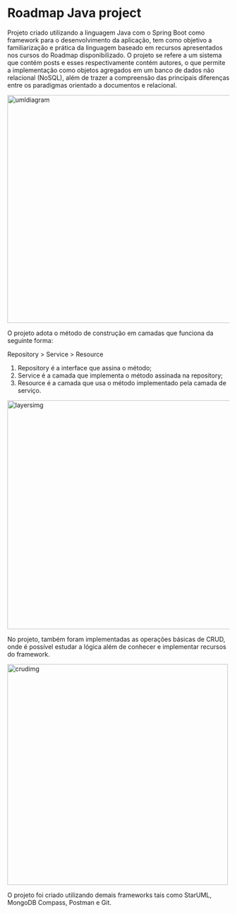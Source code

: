 # Roadmap Java project

Projeto criado utilizando a linguagem Java com o Spring Boot como framework para o desenvolvimento da aplicação, tem como objetivo a familiarização e prática da linguagem baseado em recursos apresentados nos cursos do Roadmap disponibilizado.
O projeto se refere a um sistema que contém posts e esses respectivamente contém autores, o que permite a implementação como objetos agregados em um banco de dados não relacional (NoSQL), além de trazer a compreensão das principais diferenças entre os paradigmas orientado a documentos e relacional.


<img width="516" alt="umldiagram" src="https://user-images.githubusercontent.com/96137264/207614672-4b9aed48-88f1-4781-984c-38df23731be2.png">
 
O projeto adota o método de construção em camadas que funciona da seguinte forma:

Repository > Service > Resource

1.	Repository é a interface que assina o método;
2.	Service é a camada que implementa o método assinada na repository;
3.	Resource é a camada que usa o método implementado pela camada de serviço.

<img width="518" alt="layersimg" src="https://user-images.githubusercontent.com/96137264/207615785-46443138-dab7-48d1-8802-d4b79ea8bcd6.png">
 

No projeto, também foram implementadas as operações básicas de CRUD, onde é possível estudar a lógica além de conhecer e implementar recursos do framework.

<img width="500" alt="crudimg" src="https://user-images.githubusercontent.com/96137264/207615891-10dffbc3-b5fe-46ac-a13f-1618b11e4945.png">


O projeto foi criado utilizando demais frameworks tais como StarUML, MongoDB Compass,  Postman e Git.
